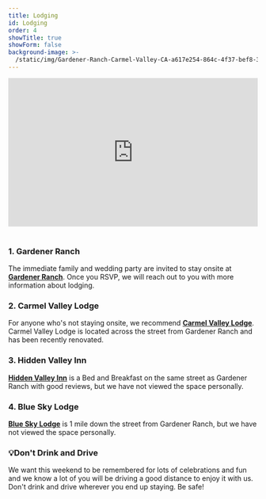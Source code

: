 ```yaml
---
title: Lodging
id: Lodging
order: 4
showTitle: true
showForm: false
background-image: >-
  /static/img/Gardener-Ranch-Carmel-Valley-CA-a617e254-864c-4f37-bef8-3db5a2f7838c-97450e389c42885476f1fbe9bc5bca5a.jpg
---
```

<div style="width: 100%; overflow: hidden; height: 300px;">
  <iframe 
    src="https://www.google.com/maps/d/embed?mid=14q8eMzZWvkXJdxF6iSPgz1wd3Rtvcvw4&hl=en&z=15"
     width="100%"
     height="600"
     frameborder="0"
     style="border:0; margin-top: -150px;">
  </iframe>
</div><br>

### 1. Gardener Ranch

The immediate family and wedding party are invited to stay onsite at **[Gardener Ranch](https://www.gardenerranch.com/weddings-accommodations.htm)**.  Once you RSVP, we will reach out to you with more information about lodging.

### 2. Carmel Valley Lodge

For anyone who's not staying onsite, we recommend **[Carmel Valley Lodge](https://www.valleylodge.com/?utm_source=google&utm_medium=GMB)**.  Carmel Valley Lodge is located across the street from Gardener Ranch and has been recently renovated.

### 3. Hidden Valley Inn

**[Hidden Valley Inn](https://visithiddenvalleyinn.com/)** is a Bed and Breakfast on the same street as Gardener Ranch with good reviews, but we have not viewed the space personally.

### 4. Blue Sky Lodge

**[Blue Sky Lodge](https://blueskylodge.com/)** is 1 mile down the street from Gardener Ranch, but we have not viewed the space personally.

### 💡Don't Drink and Drive

We want this weekend to be remembered for lots of celebrations and fun and we know a lot of you will be driving a good distance to enjoy it with us.  Don't drink and drive wherever you end up staying.  Be safe!
